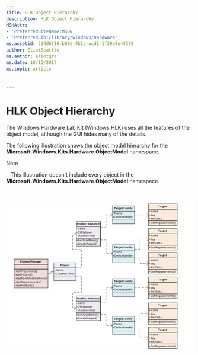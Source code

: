 ```yaml
---
title: HLK Object Hierarchy
description: HLK Object Hierarchy
MSHAttr:
- 'PreferredSiteName:MSDN'
- 'PreferredLib:/library/windows/hardware'
ms.assetid: 324d6f16-b08d-4b1a-acd1-1f39b9e44390
author: EliotSeattle
ms.author: eliotgra
ms.date: 10/15/2017
ms.topic: article


---
```


# HLK Object Hierarchy


The Windows Hardware Lab Kit (Windows HLK) uses all the features of the object model, although the GUI hides many of the details.

The following illustration shows the object model hierarchy for the **Microsoft.Windows.Kits.Hardware.ObjectModel** namespace.

>[!NOTE]
>  
This illustration doesn't include every object in the **Microsoft.Windows.Kits.Hardware.ObjectModel** namespace.

 

![windows hlk object model hierarchy](images/hlk-win10-om.png)

 

 






